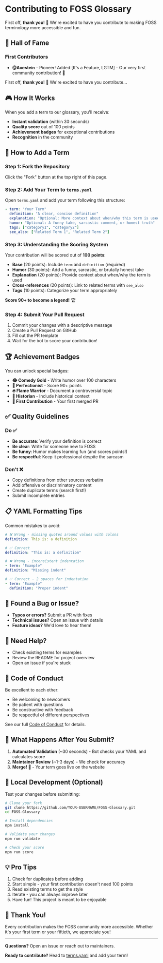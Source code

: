 # Contributing to FOSS Glossary

First off, **thank you!** 🎉 We're excited to have you contribute to making FOSS terminology more accessible and fun.

## 🌟 Hall of Fame

### First Contributors
- **@Axestein** - Pioneer! Added [It's a Feature, LGTM] - Our very first community contribution! 🎉

First off, **thank you!** 🎉 We're excited to have you contribute...


## 🎮 How It Works

When you add a term to our glossary, you'll receive:
- **Instant validation** (within 30 seconds)
- **Quality score** out of 100 points
- **Achievement badges** for exceptional contributions
- **Recognition** in the community

## 📝 How to Add a Term

### Step 1: Fork the Repository

Click the "Fork" button at the top right of this page.

### Step 2: Add Your Term to `terms.yaml`

Open `terms.yaml` and add your term following this structure:

```yaml
- term: "Your Term"
  definition: "A clear, concise definition"
  explanation: "Optional: More context about when/why this term is used"
  humor: "Optional: A funny take, sarcastic comment, or honest truth"
  tags: ["category1", "category2"]
  see_also: ["Related Term 1", "Related Term 2"]
```

### Step 3: Understanding the Scoring System

Your contribution will be scored out of **100 points**:

- **Base** (20 points): Include `term` and `definition` (required)
- **Humor** (30 points): Add a funny, sarcastic, or brutally honest take
- **Explanation** (20 points): Provide context about when/why the term is used
- **Cross-references** (20 points): Link to related terms with `see_also`
- **Tags** (10 points): Categorize your term appropriately

**Score 90+ to become a legend!** 🏆

### Step 4: Submit Your Pull Request

1. Commit your changes with a descriptive message
2. Create a Pull Request on GitHub
3. Fill out the PR template
4. Wait for the bot to score your contribution!

## 🏆 Achievement Badges

You can unlock special badges:

- **😂 Comedy Gold** - Write humor over 100 characters
- **💯 Perfectionist** - Score 90+ points
- **🔥 Flame Warrior** - Document a controversial topic
- **📜 Historian** - Include historical context
- **🌱 First Contribution** - Your first merged PR

## ✅ Quality Guidelines

### Do ✅

- **Be accurate**: Verify your definition is correct
- **Be clear**: Write for someone new to FOSS
- **Be funny**: Humor makes learning fun (and scores points!)
- **Be respectful**: Keep it professional despite the sarcasm

### Don't ❌

- Copy definitions from other sources verbatim
- Add offensive or discriminatory content
- Create duplicate terms (search first!)
- Submit incomplete entries

## 📋 YAML Formatting Tips

Common mistakes to avoid:

```yaml
# ❌ Wrong - missing quotes around values with colons
definition: This is: a definition

# ✅ Correct
definition: "This is: a definition"

# ❌ Wrong - inconsistent indentation
- term: "Example"
definition: "Missing indent"

# ✅ Correct - 2 spaces for indentation
- term: "Example"
  definition: "Proper indent"
```

## 🐛 Found a Bug or Issue?

- **Typos or errors?** Submit a PR with fixes
- **Technical issues?** Open an issue with details
- **Feature ideas?** We'd love to hear them!

## 🤔 Need Help?

- Check existing terms for examples
- Review the README for project overview
- Open an issue if you're stuck

## 📜 Code of Conduct

Be excellent to each other:
- Be welcoming to newcomers
- Be patient with questions
- Be constructive with feedback
- Be respectful of different perspectives

See our full [Code of Conduct](CODE_OF_CONDUCT.md) for details.

## 🎯 What Happens After You Submit?

1. **Automated Validation** (~30 seconds) - Bot checks your YAML and calculates score
2. **Maintainer Review** (~1-3 days) - We check for accuracy
3. **Merge!** 🎉 - Your term goes live on the website

## 🚀 Local Development (Optional)

Test your changes before submitting:

```bash
# Clone your fork
git clone https://github.com/YOUR-USERNAME/FOSS-Glossary.git
cd FOSS-Glossary

# Install dependencies
npm install

# Validate your changes
npm run validate

# Check your score
npm run score
```

## 💡 Pro Tips

1. Check for duplicates before adding
2. Start simple - your first contribution doesn't need 100 points
3. Read existing terms to get the style
4. Iterate - you can always improve later
5. Have fun! This project is meant to be enjoyable

## 🙏 Thank You!

Every contribution makes the FOSS community more accessible. Whether it's your first term or your fiftieth, we appreciate you!

---

**Questions?** Open an issue or reach out to maintainers.

**Ready to contribute?** Head to [terms.yaml](terms.yaml) and add your term!
